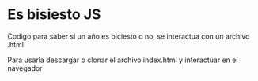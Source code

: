 # Es bisiesto JS

Codigo para saber si un año es biciesto o no, se interactua con un archivo .html

Para usarla descargar o clonar el archivo index.html y interactuar en el navegador


